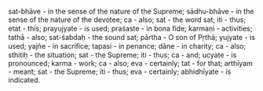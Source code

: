sat-bhāve - in the sense of the nature of the Supreme; sādhu-bhāve - in the sense of the nature of the devotee; ca - also; sat - the word sat; iti - thus; etat - this; prayujyate - is used; praśaste - in bona ﬁde; karmaṇi - activities; tathā - also; sat-śabdaḥ - the sound sat; pārtha - O son of Pṛthā; yujyate - is used; yajñe - in sacriﬁce; tapasi - in penance; dāne - in charity; ca - also; sthitiḥ - the situation; sat - the Supreme; iti - thus; ca - and; ucyate - is pronounced; karma - work; ca - also; eva - certainly; tat - for that; arthīyam - meant; sat - the Supreme; iti - thus; eva - certainly; abhidhīyate - is indicated.